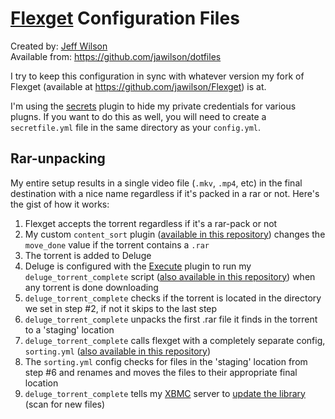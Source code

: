 # [Flexget](http://www.flexget.com) Configuration Files

Created by: [Jeff Wilson](mailto:jeff@jeffalwilson.com)  
Available from: https://github.com/jawilson/dotfiles

I try to keep this configuration in sync with whatever version my fork of Flexget (available at https://github.com/jawilson/Flexget) is at.

I'm using the [secrets](http://flexget.com/wiki/Plugins/secrets) plugin to hide my private credentials for various plugns. If you want to do this as well, you will need to create a ``secretfile.yml`` file in the same directory as your ``config.yml``.

## Rar-unpacking

My entire setup results in a single video file (``.mkv``, ``.mp4``, etc) in the final destination with a nice name regardless if it's packed in a rar or not.
Here's the gist of how it works:
  1. Flexget accepts the torrent regardless if it's a rar-pack or not
  2. My custom ``content_sort`` plugin ([available in this repository](https://github.com/jawilson/dotfiles/blob/master/flexget/plugins/content_sort.py)) changes the ``move_done`` value if the torrent contains a ``.rar``
  3. The torrent is added to Deluge
  4. Deluge is configured with the [Execute](http://dev.deluge-torrent.org/wiki/Plugins/Execute) plugin to run my ``deluge_torrent_complete`` script ([also available in this repository](https://github.com/jawilson/dotfiles/blob/master/bin/deluge_torrent_complete)) when any torrent is done downloading
  5. ``deluge_torrent_complete`` checks if the torrent is located in the directory we set in step #2, if not it skips to the last step
  6. ``deluge_torrent_complete`` unpacks the first .rar file it finds in the torrent to a 'staging' location
  7. ``deluge_torrent_complete`` calls flexget with a completely separate config, ``sorting.yml`` ([also available in this repository](https://github.com/jawilson/dotfiles/blob/master/flexget/sorting.yml))
  8. The ``sorting.yml`` config checks for files in the 'staging' location from step #6 and renames and moves the files to their appropriate final location
  9. ``deluge_torrent_complete`` tells my [XBMC](http://xbmc.org) server to [update the library](http://wiki.xbmc.org/index.php?title=HOW-TO:Remotely_update_library) (scan for new files)
